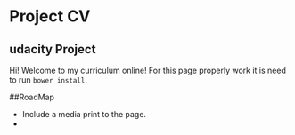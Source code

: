 # Project CV
## udacity Project
 Hi!
 Welcome to my curriculum online! For this page properly work it is need to run `bower install`.

##RoadMap
+ Include a media print to the page.
+